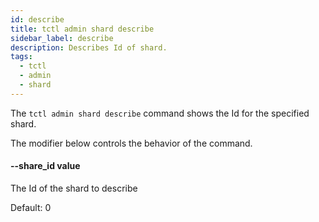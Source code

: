 ```yaml
---
id: describe
title: tctl admin shard describe
sidebar_label: describe
description: Describes Id of shard.
tags:
  - tctl
  - admin
  - shard
---
```


The `tctl admin shard describe` command shows the Id for the specified shard.

The modifier below controls the behavior of the command.

#### --share_id value

The Id of the shard to describe

Default: 0
